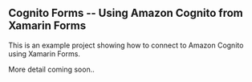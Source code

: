 
## Cognito Forms -- Using Amazon Cognito from Xamarin Forms

This is an example project showing how to connect to Amazon Cognito using Xamarin Forms.

More detail coming soon..
